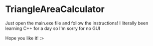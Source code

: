 # TriangleAreaCalculator

Just open the main.exe file and follow the instructions!
I literally been learning C++ for a day so I'm sorry for no GUI

Hope you like it! :>
